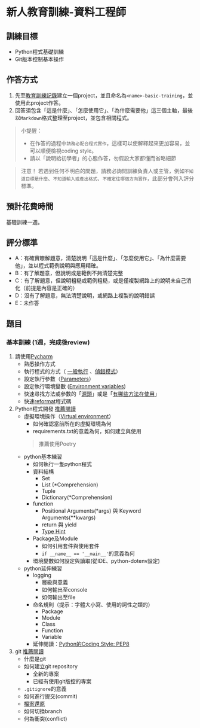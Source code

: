 # 新人教育訓練-資料工程師
## 訓練目標
- Python程式基礎訓練
- Git版本控制基本操作

## 作答方式
1. 先至[教育訓練記錄](https://gitting.eland.com.tw/rd2/newbies)建立一個project，並且命名為`<name>-basic-training`，並使用此project作答。
2. 回答須包含「這是什麼」、「怎麼使用它」、「為什麼需要他」這三個主軸，最後以`Markdown`格式整理至project，並包含相關程式。
> 小提醒：
> - 在作答的過程中`請務必配合程式實作`，這樣可以使解釋起來更加容易，並可以順便檢視coding style。   
> - 請以「說明給初學者」的心態作答，勿假設大家都懂而省略細節

> 注意！ 若遇到任何不明白的問題，請務必詢問訓練負責人或主管，例如`不知道目標是什麼`、`不知道輸入或產出格式`、`不確定往哪個方向實作`，此部分會列入評分標準。   

## 預計花費時間
基礎訓練一週。

## 評分標準
- A：有確實瞭解題意，清楚說明「這是什麼」、「怎麼使用它」、「為什麼需要他」，並以程式範例說明與應用精確。
- B：有了解題意，但說明或是範例不夠清楚完整
- C：有了解題意，但說明粗糙或範例粗糙，或是僅複製網路上的說明未自己消化（前提是內容是正確的）
- D：沒有了解題意，無法清楚說明，或網路上複製的說明錯誤
- E：未作答

## 題目
### 基本訓練  (1週，完成後review)
1. 請使用[Pycharm](https://www.jetbrains.com/pycharm/)
    - 熟悉操作方式
    - 執行程式的方式（
    [一般執行](https://www.jetbrains.com/help/pycharm/running-without-any-previous-configuring.html)
    、[偵錯模式](https://www.jetbrains.com/help/pycharm/using-breakpoints.html)）
    - 設定執行參數（[Parameters](https://www.jetbrains.com/help/pycharm/run-debug-configuration-python.html)）
    - 設定執行環境變數 ([Environment variables](https://www.jetbrains.com/help/pycharm/using-the-advanced-vagrant-features-in-product.html#env-var))
    - 快速尋找方法或參數的「[源頭](https://www.jetbrains.com/help/pycharm/navigating-through-the-source-code.html#go_to_declaration)」或是「[有哪些方法在使用](https://www.jetbrains.com/help/pycharm/viewing-usages-of-a-symbol.html)」
    - 快速[reformat](https://www.jetbrains.com/help/pycharm/reformat-and-rearrange-code.html)程式碼
1. Python程式開發 [推薦閱讀](https://www.w3schools.com/python/)
    - 虛擬環境操作（[Virtual environment](https://www.jetbrains.com/help/pycharm/creating-virtual-environment.html)）
        - 如何確認當前所在的虛擬環境為何
        - requirements.txt的意義為何，如何建立與使用
        > 推薦使用Poetry
    - python基本練習
        - 如何執行一隻python程式
        - 資料結構
          - Set
          - List (*Comprehension)
          - Tuple
          - Dictionary(*Comprehension)
        - function
            - Positional Arguments(*args) 與 Keyword Arguments(**kwargs)
            - return 與 yield
            - [Type Hint](https://www.pythontutorial.net/python-basics/python-type-hints/)
        - Package及Module
            - 如何引用套件與使用套件
            - `if __name__ == '__main__'`的意義為何
        - 環境變數如何設定與讀取(從IDE、python-dotenv設定)
    - python延伸練習
        - logging
            - 層級與意義
            - 如何輸出至console
            - 如何輸出至file
        - 命名規則（提示：字體大小寫、使用的詞性之類的）
            - Package
            - Module
            - Class
            - Function
            - Variable
        - 延伸閱讀：[Python的Coding Style: PEP8](https://legacy.python.org/dev/peps/pep-0008/)
2. git [推薦閱讀](https://zlargon.gitbooks.io/git-tutorial/content/)
    - 什麼是git
    - 如何建立git repository
        - 全新的專案
        - 已經有使用git版控的專案
    - `.gitignore`的意義
    - 如何進行提交(commit)
    - [檔案還原](https://zlargon.gitbooks.io/git-tutorial/content/file/recover.html)
    - 如何切換branch
    - 何為衝突(conflict)
